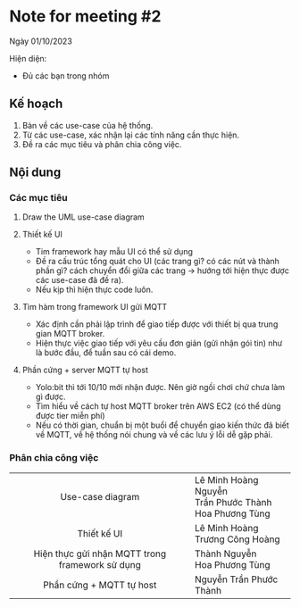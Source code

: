 # Note for meeting #2

Ngày 01/10/2023

Hiện diện:
- Đủ các bạn trong nhóm

## Kế hoạch

1. Bàn về các use-case của hệ thống.
2. Từ các use-case, xác nhận lại các tính năng cần thực hiện.
3. Đề ra các mục tiêu và phân chia công việc.

## Nội dung

### Các mục tiêu

1. Draw the UML use-case diagram

2. Thiết kế UI
    - Tim framework hay mẫu UI có thể sử dụng
    - Đề ra cấu trúc tổng quát cho UI (các trang gì? có các nút và thành phần gì? cách chuyển đổi
    giữa các trang -> hướng tới hiện thực được các use-case đã đề ra).
    - Nếu kịp thì hiện thực code luôn.

3. Tìm hàm trong framework UI gửi MQTT
    - Xác định cần phải lập trình để giao tiếp được với thiết bị qua trung gian MQTT broker.
    - Hiện thực việc giao tiếp với yêu cầu đơn giản (gửi nhận gói tin) như là bước đầu, để tuần sau
      có cái demo.

4. Phần cứng + server MQTT tự host
    - Yolo:bit thì tới 10/10 mới nhận được. Nên giờ ngồi chơi chứ chưa làm gì được.
    - Tìm hiểu về cách tự host MQTT broker trên AWS EC2 (có thể dùng được tier miễn phí)
    - Nếu có thời gian, chuẩn bị một buổi để chuyển giao kiến thức đã biết về MQTT, về hệ thống nói
      chung và về các lưu ý lỗi dễ gặp phải.

### Phân chia công việc

|||
|:-----------------------------------------------:|-------------------------------------------------------|
|                 Use-case diagram                | Lê Minh Hoàng Nguyễn <br> Trần Phước Thành <br> Hoa Phương Tùng |
|                   Thiết kế UI                   | Lê Minh Hoàng <br> Trương Công Hoàng                  |
| Hiện thực gửi nhận MQTT trong framework sử dụng | Thành Nguyễn <br> Hoa Phương Tùng                     |
|             Phần cứng + MQTT tự host            | Nguyễn Trần Phước Thành                               |
